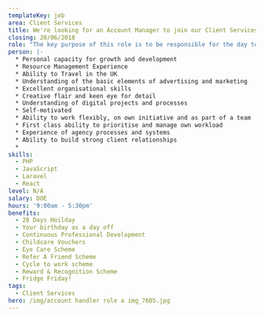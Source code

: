 ```yaml
---
templateKey: job
area: Client Services
title: We're looking for an Account Manager to join our Client Services team.
closing: 20/06/2018
role: "The key purpose of this role is to be responsible for the day to day management of Client accounts. \r\r\n\nOther responsibilities will include:\r\n\n* Building and maintaining strong Client relationships and to be the first point of contact for the Client on day to day matters.\r\n* Making steps to build relationships beyond the core Client contacts (for future opportunities).\r\n* Responsibility for providing team support across the business to ensure that we meet our deliverables.\r\n* Presenting (verbally and in writing) the Agency's proposals and recommendations effectively, logically and concisely.\r\n* Thinking proactively on behalf of the Client and RLA, considering new marketing initiatives.\r\n* Negotiating and gaining approval from the Client for all projects and creative work and to ensure that work is carried out to these agreements.\r\n* Responsibility for the day to day management and development of direct reports.\r\n* Responsibility for day to day budget management, monitoring all job costs, and obtaining approval before spend is committed.\r\n* Identifying opportunities across the group to sell initiatives and projects to the client.\r\n* Negotiating all in costs to get the best possible rates.\r\n* Accountable for trafficking digital requests, website updates, bug fixes and development projects through the digital department. \r\n* On completion of each job ensure a case study including details of the client brief, our solution and the results is written up.\r\n\n\n\n![null](/img/2.png)\n\nyoutube iO41wTyhrko"
person: |-
  * Personal capacity for growth and development
  * Resource Management Experience
  * Ability to Travel in the UK
  * Understanding of the basic elements of advertising and marketing
  * Excellent organisational skills
  * Creative flair and keen eye for detail 
  * Understanding of digital projects and processes
  * Self-motivated
  * Ability to work flexibly, on own initiative and as part of a team
  * First class ability to prioritise and manage own workload
  * Experience of agency processes and systems
  * Ability to build strong client relationships
  *
skills:
  - PHP
  - JavaScript
  - Laravel
  - React
level: N/A
salary: DOE
hours: '9:00am - 5:30pm'
benefits:
  - 28 Days Hoilday
  - Your birthday as a day off
  - Continuous Professional Development
  - Childcare Vouchers
  - Eye Care Scheme
  - Refer A Friend Scheme
  - Cycle to work scheme
  - Reward & Recognition Scheme
  - Fridge Friday!
tags:
  - Client Services
hero: /img/account handler role a img_7605.jpg
---
```


